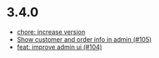 # 3.4.0
- [chore: increase version](https://github.com/FriendsOfShopware/FroshPlatformMailArchive/commit/e9f5ba6)
- [Show customer and order info in admin (#105)](https://github.com/FriendsOfShopware/FroshPlatformMailArchive/commit/f5b0786)
- [feat: improve admin ui (#104)](https://github.com/FriendsOfShopware/FroshPlatformMailArchive/commit/fbfa0ea)